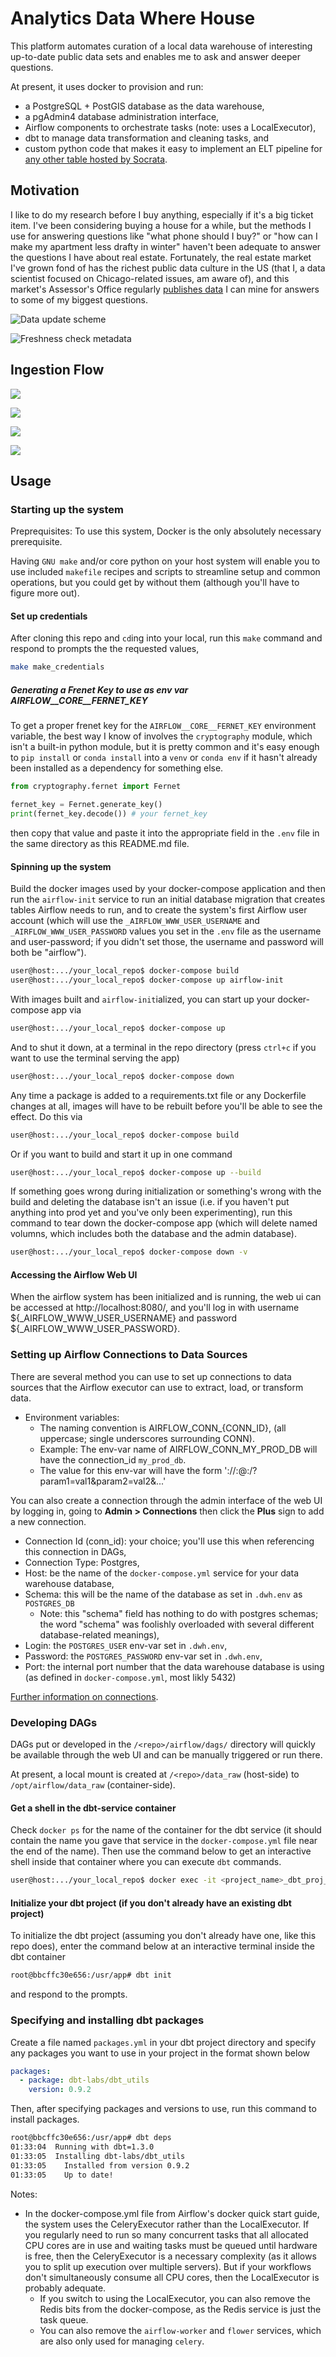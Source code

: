 # Analytics Data Where House

This platform automates curation of a local data warehouse of interesting up-to-date public data sets and enables me to ask and answer deeper questions.

At present, it uses docker to provision and run:
* a PostgreSQL + PostGIS database as the data warehouse,
* a pgAdmin4 database administration interface,
* Airflow components to orchestrate tasks (note: uses a LocalExecutor),
* dbt to manage data transformation and cleaning tasks, and
* custom python code that makes it easy to implement an ELT pipeline for [any other table hosted by Socrata](http://www.opendatanetwork.com/).

## Motivation
I like to do my research before I buy anything, especially if it's a big ticket item. I've been considering buying a house for a while, but the methods I use for answering questions like "what phone should I buy?" or "how can I make my apartment less drafty in winter" haven't been adequate to answer the questions I have about real estate. Fortunately, the real estate market I've grown fond of has the richest public data culture in the US (that I, a data scientist focused on Chicago-related issues, am aware of), and this market's Assessor's Office regularly [publishes data](https://datacatalog.cookcountyil.gov/browse?tags=cook%20county%20assessor) I can mine for answers to some of my biggest questions.

![Data update scheme](imgs/Count_of_records_after_update.PNG)

![Freshness check metadata](imgs/metadata_table_query_view.PNG)

## Ingestion Flow



![](imgs/Socrata_ELT_DAG_tgs_condensed_small.PNG)

![](imgs/Socrata_ELT_DAG_metadata_check_taskgroup_expanded.PNG)

![](imgs/Socrata_ELT_DAG_load_data_taskgroup_expanded_ingestions_condensed.PNG)

![](imgs/Socrata_ELT_DAG_load_data_taskgroup_and_ingestion_task_groups_expanded.PNG)

## Usage

### Starting up the system

Preprequisites:
To use this system, Docker is the only absolutely necessary prerequisite.

Having `GNU make` and/or core python on your host system will enable you to use included `makefile` recipes and scripts to streamline setup and common operations, but you could get by without them (although you'll have to figure more out).

#### Set up credentials
After cloning this repo and `cd`ing into your local, run this `make` command and respond to prompts the the requested values,

```bash
make make_credentials
```

##### Generating a Frenet Key to use as env var AIRFLOW__CORE__FERNET_KEY
To get a proper frenet key for the `AIRFLOW__CORE__FERNET_KEY` environment variable, the best way I know of involves the `cryptography` module, which isn't a built-in python module, but it is pretty common and it's easy enough to `pip install` or `conda install` into a `venv` or `conda env` if it hasn't already been installed as a dependency for something else.

```python
from cryptography.fernet import Fernet

fernet_key = Fernet.generate_key()
print(fernet_key.decode()) # your fernet_key
```
then copy that value and paste it into the appropriate field in the `.env` file in the same directory as this README.md file.


#### Spinning up the system

Build the docker images used by your docker-compose application and then run the `airflow-init` service to run an initial database migration that creates tables Airflow needs to run, and to create the system's first Airflow user account (which will use the `_AIRFLOW_WWW_USER_USERNAME` and `_AIRFLOW_WWW_USER_PASSWORD` values you set in the `.env` file as the username and user-password; if you didn't set those, the username and password will both be "airflow"). 

```bash
user@host:.../your_local_repo$ docker-compose build
user@host:.../your_local_repo$ docker-compose up airflow-init
```

With images built and `airflow-init`ialized, you can start up your docker-compose app via

```bash
user@host:.../your_local_repo$ docker-compose up
```

And to shut it down, at a terminal in the repo directory (press `ctrl+c` if you want to use the terminal serving the app)

```bash
user@host:.../your_local_repo$ docker-compose down
```

Any time a package is added to a requirements.txt file or any Dockerfile changes at all, images will have to be rebuilt before you'll be able to see the effect. Do this via 

```bash
user@host:.../your_local_repo$ docker-compose build
```

Or if you want to build and start it up in one command

```bash
user@host:.../your_local_repo$ docker-compose up --build
```

If something goes wrong during initialization or something's wrong with the build and deleting the database isn't an issue (i.e. if you haven't put anything into prod yet and you've only been experimenting), run this command to tear down the docker-compose app (which will delete named volumns, which includes both the database and the admin database).

```bash
user@host:.../your_local_repo$ docker-compose down -v
```

#### Accessing the Airflow Web UI

When the airflow system has been initialized and is running, the web ui can be accessed at http://localhost:8080/, and you'll log in with username ${_AIRFLOW_WWW_USER_USERNAME} and password ${_AIRFLOW_WWW_USER_PASSWORD}.

### Setting up Airflow Connections to Data Sources

There are several method you can use to set up connections to data sources that the Airflow executor can use to extract, load, or transform data.

* Environment variables:
  * The naming convention is AIRFLOW_CONN_{CONN_ID}, (all uppercase; single underscores surrounding CONN). 
  * Example: The env-var name of AIRFLOW_CONN_MY_PROD_DB will have the connection_id `my_prod_db`.
  * The value for this env-var will have the form '<conn-type>://<login>:<password>@<host>:<port>/<schema>?param1=val1&param2=val2&...'

You can also create a connection through the admin interface of the web UI by logging in, going to **Admin > Connections** then click the **Plus** sign to add a new connection.
* Connection Id (conn_id): your choice; you'll use this when referencing this connection in DAGs,
* Connection Type: Postgres,
* Host: be the name of the `docker-compose.yml` service for your data warehouse database,
* Schema: this will be the name of the database as set in `.dwh.env` as `POSTGRES_DB`
    * Note: this "schema" field has nothing to do with postgres schemas; the word "schema" was foolishly overloaded with several different database-related meanings),
* Login: the `POSTGRES_USER` env-var set in `.dwh.env`,
* Password: the `POSTGRES_PASSWORD` env-var set in `.dwh.env`,
* Port: the internal port number that the data warehouse database is using (as defined in `docker-compose.yml`, most likly 5432)



[Further information on connections](https://airflow.apache.org/docs/apache-airflow/stable/howto/connection.html).

### Developing DAGs

DAGs put or developed in the `/<repo>/airflow/dags/` directory will quickly be available through the web UI and can be manually triggered or run there.

At present, a local mount is created at `/<repo>/data_raw` (host-side) to `/opt/airflow/data_raw` (container-side).



#### Get a shell in the dbt-service container

Check `docker ps` for the name of the container for the dbt service (it should contain the name you gave that service in the `docker-compose.yml` file near the end of the name). Then use the command below to get an interactive shell inside that container where you can execute `dbt` commands.

```bash
user@host:.../your_local_repo$ docker exec -it <project_name>_dbt_proj_1 /bin/bash
```

#### Initialize your dbt project (if you don't already have an existing dbt project)

To initialize the dbt project (assuming you don't already have one, like this repo does), enter the command below at an interactive terminal inside the dbt container

```bash
root@bbcffc30e656:/usr/app# dbt init
```

and respond to the prompts.

### Specifying and installing dbt packages

Create a file named `packages.yml` in your dbt project directory and specify any packages you want to use in your project in the format shown below

```yml
packages:
  - package: dbt-labs/dbt_utils
    version: 0.9.2
```

Then, after specifying packages and versions to use, run this command to install packages.

```bash
root@bbcffc30e656:/usr/app# dbt deps
01:33:04  Running with dbt=1.3.0
01:33:05  Installing dbt-labs/dbt_utils
01:33:05    Installed from version 0.9.2
01:33:05    Up to date!
```

 









Notes:
* In the docker-compose.yml file from Airflow's docker quick start guide, the system uses the CeleryExecutor rather than the LocalExecutor. If you regularly need to run so many concurrent tasks that all allocated CPU cores are in use and waiting tasks must be queued until hardware is free, then the CeleryExecutor is a necessary complexity (as it allows you to split up execution over multiple servers). But if your workflows don't simultaneously consume all CPU cores, then the LocalExecutor is probably adequate.
  * If you switch to using the LocalExecutor, you can also remove the Redis bits from the docker-compose, as the Redis service is just the task queue.
  * You can also remove the `airflow-worker` and `flower` services, which are also only used for managing `celery`.















